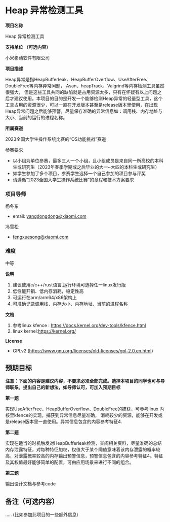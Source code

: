 # Heap 异常检测工具 
**项目名称**

Heap 异常检测工具

**支持单位 （可选内容）**

小米移动软件有限公司

**项目描述**

Heap异常是指HeapBufferleak、HeapBufferOverflow、UseAfterFree、DoubleFree等内存异常问题， Asan、heapTrack、Valgrind等内存检测工具虽然很强大， 但是这些工具共同的缺陷就是占用资源太多，只有在怀疑有以上问题之后才建议使用。本项目的目的是开发一个能够检测Heap异常的轻量型工具，这个工具占用的资源很少，可以一直在开发版本甚至是release版本里使用，在出现Heap异常问题之后能够预警，尽量保存准确的异常信息如：调用栈、内存地址与大小、当前的运行的进程名称。

**所属赛道**

2023全国大学生操作系统比赛的“OS功能挑战”赛道

参赛要求
- 以小组为单位参赛，最多三人一个小组，且小组成员是来自同一所高校的本科生或研究生（2023年春季学期或之后毕业的大一~大四的本科生或研究生）
- 如学生参加了多个项目，参赛学生选择一个自己参加的项目参与评奖
- 请遵循“2023全国大学生操作系统比赛”的章程和技术方案要求
### 项目导师

杨冬东 
- email: yangdongdong@xiaomi.com  

冯雪松
- fengxuesong@xiaomi.com

### 难度

中等

**说明**
1. 建议使用c/c++/rust语言,运行环境可选择任一linux发行版
2. 低性能开销、低内存消耗，稳定性高
3. 可运行在arm/arm64/x86架构上
4. 可准确记录调用栈、内存大小、内存地址、当前的进程名称

**文档**
1. 参考linux kfence : https://docs.kernel.org/dev-tools/kfence.html
2. linux kernel:https://kernel.org/

**License**
- GPLv2 (https://www.gnu.org/licenses/old-licenses/gpl-2.0.en.html)

## 预期目标

**注意：下面的内容是建议内容，不要求必须全部完成。选择本项目的同学也可与导师联系，提出自己的新想法，如导师认可，可加入预期目标**

**第一题**

实现UseAfterFree、HeapBufferOverflow、DoubleFree的捕获，可参考linux  内核里kfence的实现，捕获到异常信息尽量准确， 消耗较少的资源，能够在开发或是release版本里一直使用。异常信息包含的内容参考特征4.

**第二题**

实现在适当的时机触发对HeapBufferleak检测，查阅相关资料，尽量准确的总结内存泄露特征，对每种特征加权，权值大于某个阈值意味着该内存泄露的概率较高，对泄露概率较高的内存输出预警信息，预警信息包含的内容参考特征4。特征及其权值最好能够简单的配置，可由应用场景来进行不同的组合。

**第三题**

输出设计文档与参考code

## 备注（可选内容）

..... (比如参加此项目的一些额外信息)

